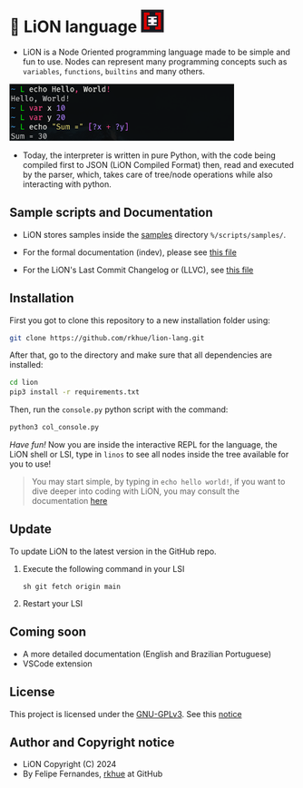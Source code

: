 # 🦁 LiON language <img src="./LiON/assets/img/icon/red-large.png" alt="Shell Icon" height="40px">

- LiON is a Node Oriented programming language made to be simple and fun to use. Nodes can represent many programming concepts such as `variables`, `functions`, `builtins` and many others.

<img src="./LiON/assets/img/readme/screenshot-lsi.png" alt="LiON LSI" height="100px">

- Today, the interpreter is written in pure Python, with the code being compiled first to JSON (LiON Compiled Format) then, read and executed by the parser, which, takes care of tree/node operations while also interacting with python.


## Sample scripts and Documentation
- LiON stores samples inside the [samples](./LiON/scripts/samples) directory `%/scripts/samples/`.

- For the formal documentation (indev), please see [this file](./LiON/assets/doc/liondoc.md)

- For the LiON's Last Commit Changelog or (LLVC), see [this file](CHANGELOG.md)

## Installation
First you got to clone this repository to a new installation folder using:
```bash
git clone https://github.com/rkhue/lion-lang.git
```

After that, go to the directory and make sure that all dependencies are installed:
```bash
cd lion
pip3 install -r requirements.txt
```

Then, run the `console.py` python script with the command:
```bash
python3 col_console.py
```

*Have fun!* Now you are inside the interactive REPL for the language, the LiON shell or LSI, type in `linos` to see all nodes inside the tree
available for you to use!

> You may start simple, by typing in `echo hello world!`, if you want to dive deeper into coding
with LiON, you may consult the documentation [here](./LiON/assets/doc/liondoc.md)

## Update
To update LiON to the latest version in the GitHub repo.
1. Execute the following command in your LSI
    ```lion
    sh git fetch origin main
    ```
2. Restart your LSI
## Coming soon
- A more detailed documentation (English and Brazilian Portuguese)
- VSCode extension

## License
This project is licensed under the [GNU-GPLv3](LICENSE). See this [notice](/LiON/assets/conf/notice.txt)

## Author and Copyright notice
* LiON Copyright (C) 2024
* By Felipe Fernandes, [rkhue](https://www.github.com/rkhue) at GitHub
